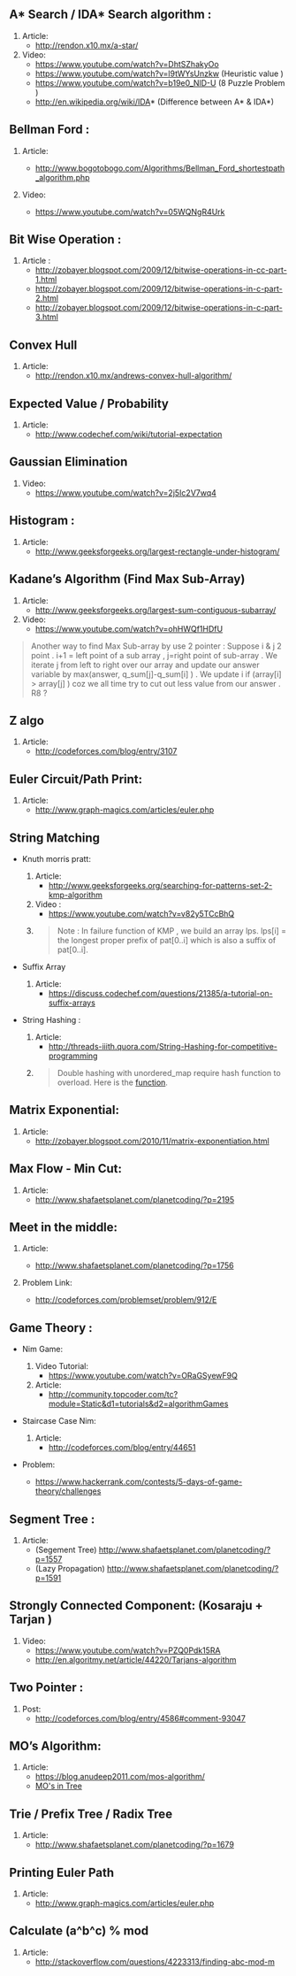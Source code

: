 ## A* Search / IDA* Search algorithm : 
1. Article:
	* http://rendon.x10.mx/a-star/
2. Video:
	* https://www.youtube.com/watch?v=DhtSZhakyOo
	* https://www.youtube.com/watch?v=l9tWYsUnzkw (Heuristic value )
	* https://www.youtube.com/watch?v=b19e0_NlD-U (8 Puzzle Problem ) 
	* http://en.wikipedia.org/wiki/IDA* (Difference between A* & IDA*)

## Bellman Ford :
1. Article:
	* http://www.bogotobogo.com/Algorithms/Bellman_Ford_shortestpath_algorithm.php

2. Video:
   	* https://www.youtube.com/watch?v=05WQNgR4Urk
 
## Bit Wise Operation :
1. Article :
   	* http://zobayer.blogspot.com/2009/12/bitwise-operations-in-cc-part-1.html
   	* http://zobayer.blogspot.com/2009/12/bitwise-operations-in-c-part-2.html
   	* http://zobayer.blogspot.com/2009/12/bitwise-operations-in-c-part-3.html

## Convex Hull
1. Article:
   	* http://rendon.x10.mx/andrews-convex-hull-algorithm/

## Expected Value / Probability
1. Article:
	* http://www.codechef.com/wiki/tutorial-expectation 

## Gaussian Elimination
1. Video:
  	* https://www.youtube.com/watch?v=2j5Ic2V7wq4

## Histogram :
1. Article:
	* http://www.geeksforgeeks.org/largest-rectangle-under-histogram/

## Kadane’s Algorithm (Find Max Sub-Array)
1. Article:
	* http://www.geeksforgeeks.org/largest-sum-contiguous-subarray/
2. Video:
	* https://www.youtube.com/watch?v=ohHWQf1HDfU
> Another way to find Max Sub-array by use 2 pointer : Suppose i & j 2 point . i+1 = left point of a sub array , j=right point of sub-array . We iterate j from left to right over our array and update our answer variable by max(answer, q_sum[j]-q_sum[i] ) . We update i if (array[i] > array[j] ) coz we all time try to cut out less value from our answer . R8 ?


## Z algo
1. Article:
	* http://codeforces.com/blog/entry/3107

## Euler Circuit/Path Print:
1. Article:
	* http://www.graph-magics.com/articles/euler.php

## String Matching
* Knuth morris pratt:
	1. Article:
	    *  http://www.geeksforgeeks.org/searching-for-patterns-set-2-kmp-algorithm
	2. Video :
		* https://www.youtube.com/watch?v=v82y5TCcBhQ
	3. > Note : In failure function of KMP , we build an array lps. lps[i] = the longest proper prefix of pat[0..i] which is also a suffix of pat[0..i].

* Suffix Array
	1. Article:
		* https://discuss.codechef.com/questions/21385/a-tutorial-on-suffix-arrays

* String Hashing :
	1. Article:
		* http://threads-iiith.quora.com/String-Hashing-for-competitive-programming 
	2. > Double hashing with unordered_map require hash function to overload. Here is the [function](https://github.com/Kimbbakar/Contest-Resource/blob/master/String/Template/Unorderd%20map%20with%20pair%20.cpp).

## Matrix Exponential:
1. Article:
	* http://zobayer.blogspot.com/2010/11/matrix-exponentiation.html

## Max Flow - Min Cut:
1. Article:
	* http://www.shafaetsplanet.com/planetcoding/?p=2195

## Meet in the middle:
1. Article:
	* http://www.shafaetsplanet.com/planetcoding/?p=1756

2. Problem Link:
	* http://codeforces.com/problemset/problem/912/E

## Game Theory :
* Nim Game:
	1. Video Tutorial:
		* https://www.youtube.com/watch?v=ORaGSyewF9Q
	2.	Article:
		* http://community.topcoder.com/tc?module=Static&d1=tutorials&d2=algorithmGames

* Staircase Case Nim:
	1. Article:
		* http://codeforces.com/blog/entry/44651
* Problem:
	* https://www.hackerrank.com/contests/5-days-of-game-theory/challenges

## Segment Tree :
1. Article:
	* (Segement Tree) http://www.shafaetsplanet.com/planetcoding/?p=1557
	* (Lazy Propagation) http://www.shafaetsplanet.com/planetcoding/?p=1591


## Strongly Connected Component: (Kosaraju + Tarjan )
1. Video:
	* https://www.youtube.com/watch?v=PZQ0Pdk15RA  
	* http://en.algoritmy.net/article/44220/Tarjans-algorithm
 
## Two Pointer : 
1. Post:
	* http://codeforces.com/blog/entry/4586#comment-93047


## MO’s Algorithm:
1. Article:
	* https://blog.anudeep2011.com/mos-algorithm/
	* [MO's in Tree]( http://codeforces.com/blog/entry/43230)

## Trie / Prefix Tree / Radix Tree
1. Article:
	* http://www.shafaetsplanet.com/planetcoding/?p=1679
 

## Printing Euler Path
1. Article: 
	* http://www.graph-magics.com/articles/euler.php


## Calculate (a^b^c) % mod
1. Article:
	* http://stackoverflow.com/questions/4223313/finding-abc-mod-m






